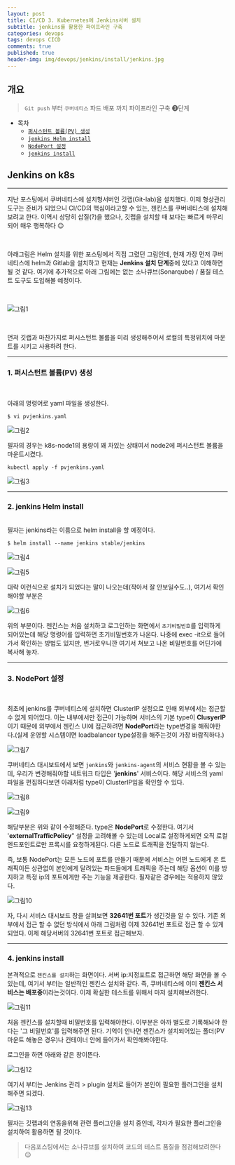 ```yaml
---
layout: post
title: CI/CD 3. Kubernetes에 Jenkins서버 설치
subtitle: jenkins를 활용한 파이프라인 구축
categories: devops
tags: devops CICD
comments: true
published: true
header-img: img/devops/jenkins/install/jenkins.jpg
---
```


## 개요
> `Git push` 부터 `쿠버네티스` 파드 배포 까지 파이프라인 구축 &#10104;단계
  
- 목차
	- [`퍼시스턴트 볼륨(PV) 생성`](#1-퍼시스턴트-볼륨pv-생성)
	- [`jenkins Helm install`](#2-jenkins-helm-install)
	- [`NodePort 설정`](#3-nodeport-설정)
	- [`jenkins install`](#4-jenkins-install)
  
## Jenkins on k8s
---
지난 포스팅에서 쿠버네티스에 설치형서버인 깃랩(Git-lab)을 설치했다. 이제 형상관리도구는 준비가 되었으니 CI/CD의 핵심이라고할 수 있는, 젠킨스를 쿠버네티스에 설치해보려고 한다. 이역시 상당히 삽질(?)을 했으나, 깃랩을 설치할 때 보다는 빠르게 마무리 되어 매우 행복하다 😌

<br>



아래그림은 Helm 설치를 위한 포스팅에서 직접 그렸던 그림인데, 현재 가장 먼저 쿠버네티스에 helm과 Gitlab을 설치하고 현재는 **Jenkins 설치 단계**중에 있다고 이해하면될 것 같다. 여기에 추가적으로 아래 그림에는 없는 소나큐브(Sonarqube) / 품질 테스트 도구도 도입해볼 예정이다.

<br>

![그림1](/assets/img/devops/jenkins/install/structure.png)

<br>

먼저 깃랩과 마찬가지로 퍼시스턴트 볼륨을 미리 생성해주어서 로컬의 특정위치에 마운트를 시키고 사용하려 한다. 

---

### 1. 퍼시스턴트 볼륨(PV) 생성

<br>

아래의 명령어로 yaml 파일을 생성한다.

```
$ vi pvjenkins.yaml
```

![그림2](/assets/img/devops/jenkins/install/1.png)
<br>

필자의 경우는 k8s-node1의 용량이 꽤 차있는 상태여서 node2에 퍼시스턴트 볼륨을 마운트시켰다.

```
kubectl apply -f pvjenkins.yaml
```

![그림3](/assets/img/devops/jenkins/install/2.png)
<br>

---
### 2. jenkins Helm install

<br>
필자는 jenkins라는 이름으로 helm install을 할 예정이다. 

```
$ helm install --name jenkins stable/jenkins
```

![그림4](/assets/img/devops/jenkins/install/3.png)
<br>

![그림5](/assets/img/devops/jenkins/install/4.png)
<br>

대략 이런식으로 설치가 되었다는 말이 나오는데(작아서 잘 안보일수도..), 여기서 확인해야할 부분은 

![그림6](/assets/img/devops/jenkins/install/5.png)
<br>

위의 부분이다. 젠킨스는 처음 설치하고 로그인하는 화면에서 `초기비밀번호`를 입력하게 되어있는데 해당 명령어를 입력하면 초기비밀번호가 나온다. 나중에 exec -it으로 들어가서 확인하는 방법도 있지만, 번거로우니깐 여기서 쳐보고 나온 비밀번호를 어딘가에 복사해 놓자.

---
### 3. NodePort 설정

<br>

최초에 jenkins를 쿠버네티스에 설치하면 ClusterIP 설정으로 인해 외부에서는 접근할 수 없게 되어있다. 이는 내부에서만 접근이 가능하며 서비스의 기본 type이 **ClusyerIP**이기 때문에 외부에서 젠킨스 UI에 접근하려면 **NodePort**라는 type변경을 해줘야한다.(실제 운영할 시스템이면 loadbalancer type설정을 해주는것이 가장 바람직하다.)

![그림7](/assets/img/devops/jenkins/install/6.png)
<br>

쿠버네티스 대시보드에서 보면 `jenkins`와 `jenkins-agent`의 서비스 현황을 볼 수 있는데, 우리가 변경해줘야할 네트워크 타입은 '**jenkins**' 서비스이다. 해당 서비스의 yaml 파일을 편집하다보면 아래처럼 type이 ClusterIP임을 확인할 수 있다.

![그림8](/assets/img/devops/jenkins/install/7.png)
<br>

![그림9](/assets/img/devops/jenkins/install/8.png)
<br>

해당부분은 위와 같이 수정해준다. type은 **NodePort**로 수정한다. 여기서 '**externalTrafficPolicy**" 설정을 고려해볼 수 있는데 Local로 설정하게되면 오직 로컬 엔드포인트로만 프록시를 요청하게된다. 다른 노드로 트래픽을 전달하지 않는다. 

즉, 보통 NodePort는 모든 노드에 포트를 만들기 때문에 서비스는 어떤 노드에게 온 트래픽이든 상관없이 본인에게 달려있는 파드들에게 트래픽을 주는데 해당 옵션이 이를 방지하고 특정 ip의 포트에게만 주는 기능을 제공한다. 필자같은 경우에는 적용하지 않았다.

![그림10](/assets/img/devops/jenkins/install/9.png)
<br>

자, 다시 서비스 대시보드 창을 살펴보면 **32641번 포트**가 생긴것을 알 수 있다. 기존 외부에서 접근 할 수 없던 방식에서 아래 그림처럼 이제 32641번 포트로 접근 할 수 있게 되었다. 이제 해당서버의 32641번 포트로 접근해보자.

---
### 4. jenkins install

본격적으로 `젠킨스를 설치`하는 화면이다. 서버 ip:지정포트로 접근하면 해당 화면을 볼 수 있는데, 여기서 부터는 일반적인 젠킨스 설치와 같다. 즉, 쿠버네티스에 이미 **젠킨스 서비스는 배포중**이라는것이다. 이제 확실한 테스트를 위해서 마저 설치해보려한다.

![그림11](/assets/img/devops/jenkins/install/10.png)
<br>

처음 젠킨스를 설치할때 비밀번호를 입력해야한다. 이부분은 아까 별도로 기록해놔야 한다는 '그 비밀번호'를 입력해주면 된다. 기억이 안나면 젠킨스가 설치되어있는 폴더(PV 마운트 해놓은 경우)나 컨테이너 안에 들어가서 확인해봐야한다.

로그인을 하면 아래와 같은 창이뜬다.

![그림12](/assets/img/devops/jenkins/install/11.png)
<br>

여기서 부터는 Jenkins 관리 > plugin 설치로 들어가 본인이 필요한 플러그인을 설치해주면 되겠다. 

![그림13](/assets/img/devops/jenkins/install/12.png)
<br>

필자는 깃랩과의 연동을위해 관련 플러그인을 설치 중인데, 각자가 필요한 플러그인을 설치하여 활용하면 될 것이다.

> 다음포스팅에서는 소나큐브를 설치하여 코드의 테스트 품질을 점검해보려한다 😌



